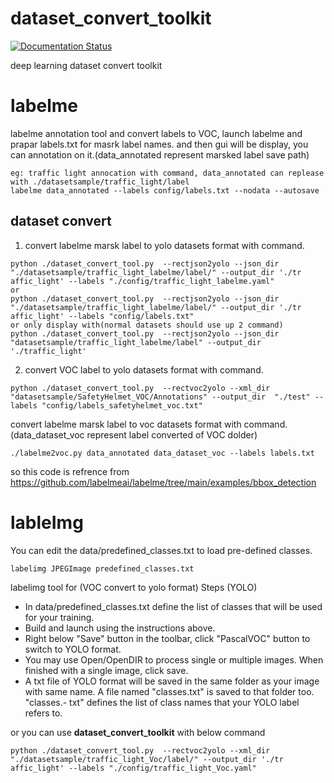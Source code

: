 # dataset_convert_toolkit
[![Documentation Status]()]()

deep learning dataset convert toolkit

# labelme 

labelme annotation tool and convert labels to VOC, launch labelme and prapar labels.txt for masrk label names. and then gui will be display, you can annotation on it.(data_annotated represent marsked label save path)

``` 
eg: traffic light annocation with command, data_annotated can replease with ./datasetsample/traffic_light/label
labelme data_annotated --labels config/labels.txt --nodata --autosave
```

## dataset convert

1. convert labelme marsk label to yolo datasets format with command.

```
python ./dataset_convert_tool.py  --rectjson2yolo --json_dir "./datasetsample/traffic_light_labelme/label/" --output_dir './tr
affic_light' --labels "./config/traffic_light_labelme.yaml"
or 
python ./dataset_convert_tool.py  --rectjson2yolo --json_dir "./datasetsample/traffic_light_labelme/label/" --output_dir './tr
affic_light' --labels "config/labels.txt"
or only display with(normal datasets should use up 2 command)
python ./dataset_convert_tool.py  --rectjson2yolo --json_dir "datasetsample/traffic_light_labelme/label" --output_dir './traffic_light'
```

2. convert VOC label to yolo datasets format with command.

```
python ./dataset_convert_tool.py  --rectvoc2yolo --xml_dir "datasetsample/SafetyHelmet_VOC/Annotations" --output_dir  "./test" --labels "config/labels_safetyhelmet_voc.txt"
```


convert labelme marsk label to voc datasets format with command.(data_dataset_voc represent label converted of VOC dolder)

```
./labelme2voc.py data_annotated data_dataset_voc --labels labels.txt
```

so this code is refrence from https://github.com/labelmeai/labelme/tree/main/examples/bbox_detection

# lableImg

You can edit the data/predefined_classes.txt to load pre-defined classes.

```
labelimg JPEGImage predefined_classes.txt
```

labelimg tool for (VOC convert to yolo format) Steps (YOLO)
- In data/predefined_classes.txt define the list of classes that will be used for your training.
- Build and launch using the instructions above.
- Right below "Save" button in the toolbar, click "PascalVOC" button to switch to YOLO format.
- You may use Open/OpenDIR to process single or multiple images. When finished with a single image, click save.
- A txt file of YOLO format will be saved in the same folder as your image with same name. A file named "classes.txt" is saved to that folder too. "classes.- txt" defines the list of class names that your YOLO label refers to.

or you can use **dataset_convert_toolkit** with below command

```
python ./dataset_convert_tool.py  --rectvoc2yolo --xml_dir "./datasetsample/traffic_light_Voc/label/" --output_dir './tr
affic_light' --labels "./config/traffic_light_Voc.yaml"
```

